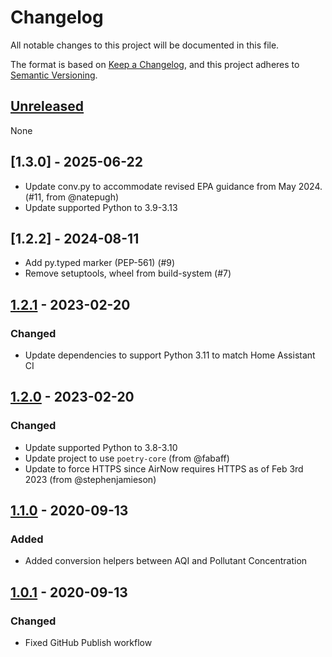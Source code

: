 # Changelog

All notable changes to this project will be documented in this file.

The format is based on [Keep a Changelog](https://keepachangelog.com/en/1.0.0/),
and this project adheres to [Semantic Versioning](https://semver.org/spec/v2.0.0.html).

## [Unreleased]

None

## [1.3.0] - 2025-06-22
- Update conv.py to accommodate revised EPA guidance from May 2024. (#11, from @natepugh)
- Update supported Python to 3.9-3.13

## [1.2.2] - 2024-08-11
- Add py.typed marker (PEP-561) (#9)
- Remove setuptools, wheel from build-system (#7)

## [1.2.1] - 2023-02-20

### Changed
- Update dependencies to support Python 3.11 to match Home Assistant CI

## [1.2.0] - 2023-02-20

### Changed
- Update supported Python to 3.8-3.10
- Update project to use `poetry-core` (from @fabaff)
- Update to force HTTPS since AirNow requires HTTPS as of Feb 3rd 2023 (from @stephenjamieson)

## [1.1.0] - 2020-09-13

### Added
- Added conversion helpers between AQI and Pollutant Concentration

## [1.0.1] - 2020-09-13

### Changed
- Fixed GitHub Publish workflow

[unreleased]: https://github.com/asymworks/pyairnow/compare/v1.2.1...HEAD
[1.2.1]: https://github.com/asymworks/pyairnow/compare/v1.2.0...v1.2.1
[1.2.0]: https://github.com/asymworks/pyairnow/compare/v1.1.0...v1.2.0
[1.1.0]: https://github.com/asymworks/pyairnow/compare/v1.0.1...v1.1.0
[1.0.1]: https://github.com/asymworks/pyairnow/releases/tag/v1.0.1
